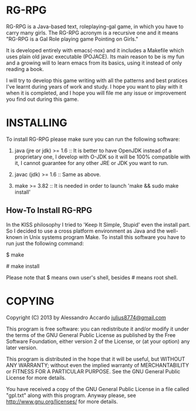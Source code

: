 RG-RPG
======

RG-RPG is a Java-based text, roleplaying-gal game, in which you have to carry
many girls. The RG-RPG acronym is a recursive one and it means "RG-RPG is a Gal
Role playing game Pointing on Girls."

It is developed entirely with emacs(-nox) and it includes a Makefile which uses
plain old javac executable (POJACE).  Its main reason to be is my fun and a
growing will to learn emacs from its basics, using it instead of only reading a
book.

I will try to develop this game writing with all the patterns and best pratices
I've learnt during years of work and study. I hope you want to play with it when
it is completed, and I hope you will file me any issue or improvement you find
out during this game.


INSTALLING
==========

To install RG-RPG please make sure you can run the following software:

1. java (jre or jdk) >= 1.6 :: It is better to have OpenJDK instead of
a proprietary one, I develop with O-JDK so it will be 100% compatible
with it, I cannot guarantee for any other JRE or JDK you want to run.

2. javac (jdk) >= 1.6 :: Same as above.

3. make >= 3.82 :: It is needed in order to launch 'make && sudo make
install'

How-To Install RG-RPG
---------------------

In the KISS philosophy I tried to 'Keep It Simple, Stupid' even the
install part. So I decided to use a cross platform environment as Java
and the well-known in Unix systems program Make.
To install this software you have to run just the following command:

$ make

\# make install


Please note that $ means own user's shell, besides # means root shell.


COPYING
=======

Copyright (C) 2013 by Alessandro Accardo <julius8774@gmail.com>

This program is free software: you can redistribute it and/or modify
it under the terms of the GNU General Public License as published by
the Free Software Foundation, either version 2 of the License, or (at
your option) any later version.

This program is distributed in the hope that it will be useful, but
WITHOUT ANY WARRANTY; without even the implied warranty of
MERCHANTABILITY or FITNESS FOR A PARTICULAR PURPOSE.  See the GNU
General Public License for more details.

You have received a copy of the GNU General Public License in a file
called "gpl.txt" along with this program.  Anyway please, see
<http://www.gnu.org/licenses/> for more details.
